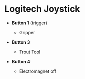# Logitech Joystick
* **Button 1** (trigger)
  * Gripper
  
* **Button 3**
  * Trout Tool
  
* **Button 4**
  * Electromagnet off
